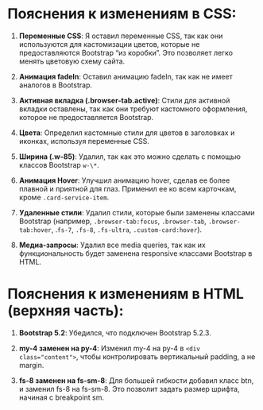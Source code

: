 # Пояснения к изменениям в CSS:

1. **Переменные CSS**: Я оставил переменные CSS, так как они используются для кастомизации цветов, которые не предоставляются Bootstrap “из коробки”. Это позволяет легко менять цветовую схему сайта.

2. **Анимация fadeIn**: Оставил анимацию fadeIn, так как не имеет аналогов в Bootstrap.

3. **Активная вкладка (.browser-tab.active)**: Стили для активной вкладки оставлены, так как они требуют кастомного оформления, которое не предоставляется Bootstrap.

4. **Цвета**: Определил кастомные стили для цветов в заголовках и иконках, используя переменные CSS.

5. **Ширина (.w-85)**: Удалил, так как это можно сделать с помощью классов Bootstrap `w-\*`.

6. **Анимация Hover**: Улучшил анимацию hover, сделав ее более плавной и приятной для глаз. Применил ее ко всем карточкам, кроме `.card-service-item`.

7. **Удаленные стили**: Удалил стили, которые были заменены классами Bootstrap (например, `.browser-tab:focus`, `.browser-tab`, `.browser-tab:hover`, .`fs-7`, `.fs-8`, `.fs-ultra`, `.custom-card:hover`).

8. **Медиа-запросы**: Удалил все media queries, так как их функциональность будет заменена responsive классами Bootstrap в HTML.

# Пояснения к изменениям в HTML (верхняя часть):

1. **Bootstrap 5.2**: Убедился, что подключен Bootstrap 5.2.3.

2. **my-4 заменен на py-4**: Изменил my-4 на py-4 в `<div class="content">`, чтобы контролировать вертикальный padding, а не margin.

3. **fs-8 заменен на fs-sm-8**: Для большей гибкости добавил класс btn, и заменил fs-8 на fs-sm-8. Это позволит задать размер шрифта, начиная с breakpoint sm.
